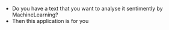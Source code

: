 - Do you have a text that you want to analyse it sentimently by MachineLearning?
- Then this application is for you
